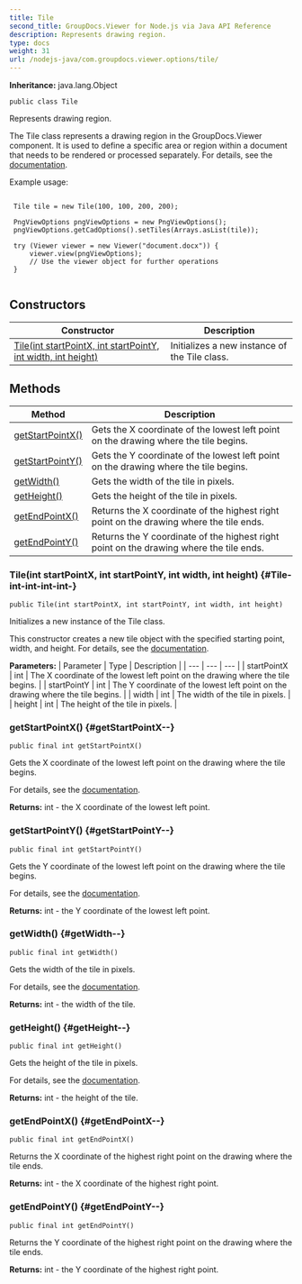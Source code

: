 ```yaml
---
title: Tile
second_title: GroupDocs.Viewer for Node.js via Java API Reference
description: Represents drawing region.
type: docs
weight: 31
url: /nodejs-java/com.groupdocs.viewer.options/tile/
---
```

**Inheritance:**
java.lang.Object
```
public class Tile
```

Represents drawing region.

The Tile class represents a drawing region in the GroupDocs.Viewer component. It is used to define a specific area or region within a document that needs to be rendered or processed separately. For details, see the [documentation][].

Example usage:

```

 Tile tile = new Tile(100, 100, 200, 200);

 PngViewOptions pngViewOptions = new PngViewOptions();
 pngViewOptions.getCadOptions().setTiles(Arrays.asList(tile));

 try (Viewer viewer = new Viewer("document.docx")) {
     viewer.view(pngViewOptions);
     // Use the viewer object for further operations
 }
 
```


[documentation]: https://docs.groupdocs.com/viewer/java/specify-cad-rendering-options/#split-a-drawing-into-tiles
## Constructors

| Constructor | Description |
| --- | --- |
| [Tile(int startPointX, int startPointY, int width, int height)](#Tile-int-int-int-int-) | Initializes a new instance of the  Tile  class. |
## Methods

| Method | Description |
| --- | --- |
| [getStartPointX()](#getStartPointX--) | Gets the X coordinate of the lowest left point on the drawing where the tile begins. |
| [getStartPointY()](#getStartPointY--) | Gets the Y coordinate of the lowest left point on the drawing where the tile begins. |
| [getWidth()](#getWidth--) | Gets the width of the tile in pixels. |
| [getHeight()](#getHeight--) | Gets the height of the tile in pixels. |
| [getEndPointX()](#getEndPointX--) | Returns the X coordinate of the highest right point on the drawing where the tile ends. |
| [getEndPointY()](#getEndPointY--) | Returns the Y coordinate of the highest right point on the drawing where the tile ends. |
### Tile(int startPointX, int startPointY, int width, int height) {#Tile-int-int-int-int-}
```
public Tile(int startPointX, int startPointY, int width, int height)
```


Initializes a new instance of the  Tile  class.

This constructor creates a new tile object with the specified starting point, width, and height. For details, see the [documentation][].


[documentation]: https://docs.groupdocs.com/viewer/java/specify-cad-rendering-options/#split-a-drawing-into-tiles

**Parameters:**
| Parameter | Type | Description |
| --- | --- | --- |
| startPointX | int | The X coordinate of the lowest left point on the drawing where the tile begins. |
| startPointY | int | The Y coordinate of the lowest left point on the drawing where the tile begins. |
| width | int | The width of the tile in pixels. |
| height | int | The height of the tile in pixels. |

### getStartPointX() {#getStartPointX--}
```
public final int getStartPointX()
```


Gets the X coordinate of the lowest left point on the drawing where the tile begins.

For details, see the [documentation][].


[documentation]: https://docs.groupdocs.com/viewer/java/specify-cad-rendering-options/#split-a-drawing-into-tiles

**Returns:**
int - the X coordinate of the lowest left point.
### getStartPointY() {#getStartPointY--}
```
public final int getStartPointY()
```


Gets the Y coordinate of the lowest left point on the drawing where the tile begins.

For details, see the [documentation][].


[documentation]: https://docs.groupdocs.com/viewer/java/specify-cad-rendering-options/#split-a-drawing-into-tiles

**Returns:**
int - the Y coordinate of the lowest left point.
### getWidth() {#getWidth--}
```
public final int getWidth()
```


Gets the width of the tile in pixels.

For details, see the [documentation][].


[documentation]: https://docs.groupdocs.com/viewer/java/specify-cad-rendering-options/#split-a-drawing-into-tiles

**Returns:**
int - the width of the tile.
### getHeight() {#getHeight--}
```
public final int getHeight()
```


Gets the height of the tile in pixels.

For details, see the [documentation][].


[documentation]: https://docs.groupdocs.com/viewer/java/specify-cad-rendering-options/#split-a-drawing-into-tiles

**Returns:**
int - the height of the tile.
### getEndPointX() {#getEndPointX--}
```
public final int getEndPointX()
```


Returns the X coordinate of the highest right point on the drawing where the tile ends.

**Returns:**
int - the X coordinate of the highest right point.
### getEndPointY() {#getEndPointY--}
```
public final int getEndPointY()
```


Returns the Y coordinate of the highest right point on the drawing where the tile ends.

**Returns:**
int - the Y coordinate of the highest right point.
